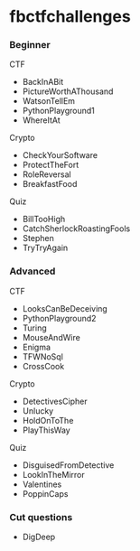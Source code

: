 # fbctfchallenges


### Beginner

CTF
- BackInABit
- PictureWorthAThousand
- WatsonTellEm
- PythonPlayground1
- WhereItAt

Crypto
- CheckYourSoftware
- ProtectTheFort
- RoleReversal
- BreakfastFood

Quiz
- BillTooHigh
- CatchSherlockRoastingFools
- Stephen
- TryTryAgain

### Advanced

CTF
- LooksCanBeDeceiving
- PythonPlayground2
- Turing
- MouseAndWire
- Enigma
- TFWNoSql
- CrossCook

Crypto
- DetectivesCipher
- Unlucky
- HoldOnToThe
- PlayThisWay

Quiz
- DisguisedFromDetective
- LookInTheMirror
- Valentines
- PoppinCaps

### Cut questions

- DigDeep